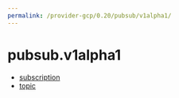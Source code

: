 ```yaml
---
permalink: /provider-gcp/0.20/pubsub/v1alpha1/
---
```


# pubsub.v1alpha1



* [subscription](subscription.md)
* [topic](topic.md)